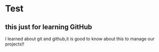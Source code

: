 # Test
## this just for learning GitHub
I learned about git and github,it is good to know about this to manage our projects!!